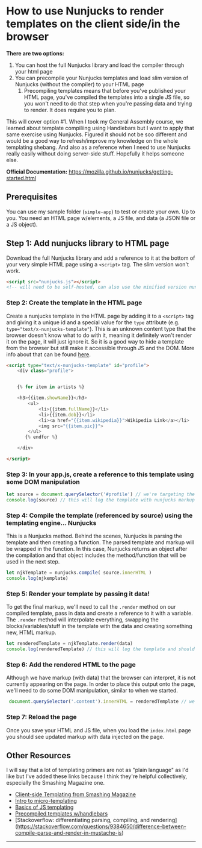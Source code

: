 # How to use Nunjucks to render templates on the client side/in the browser

**There are two options:**
1) You can host the full Nunjucks library and load the compiler through your html page
2) You can precompile your Nunjucks templates and load slim version of Nunjucks (without the compiler) to your HTML page
    1) Precompiling templates means that before you've published your HTML page, you've compiled the templates into a single JS file, so you won't need to do that step when you're passing data and trying to render. It does require you to plan.

This will cover option #1. When I took my General Assembly course, we learned about template compiliing using Handlebars but I want to apply that same exercise using Nunjucks. Figured it should not be soo different and would be a good way to refresh/improve my knowledge on the whole templating shebang. And also as a reference when I need to use Nunjucks really easily without doing server-side stuff. Hopefully it helps someone else.

**Official Documentation:** https://mozilla.github.io/nunjucks/getting-started.html

## Prerequisites
You can use my sample folder (`simple-app`) to test or create your own. Up to you. You need an HTML page w/elements, a JS file, and data (a JSON file or a JS object).


## Step 1: Add nunjucks library to HTML page
Download the full Nunjucks library and add a reference to it at the bottom of your very simple HTML page using a `<script>` tag. The slim version won't work.
```html
<script src="nunjucks.js"></script>
<!-- will need to be self-hosted, can also use the minified version nunjucks.min.js  -->
```

### Step 2: Create the template in the HTML page
Create a nunjucks template in the HTML page by adding it to a `<script>` tag and giving it a unique id and a special value for the `type` attribute (e.g. `type="text/x-nunjucks-template"`). This is an unknown content type that the browser doesn't know what to do with it, meaning it definitely won't render it on the page, it will just ignore it. So it is a good way to hide a template from the browser but still make it accessible through JS and the DOM. More info about that can be found [here](https://johnresig.com/blog/javascript-micro-templating).
```html
<script type="text/x-nunjucks-template" id="profile">
    <div class="profile">


    {% for item in artists %}

    <h3>{{item.showName}}</h3>
        <ul>
            <li>{{item.fullName}}</li>
            <li>{{item.dob}}</li>
            <li><a href="{{item.wikipedia}}">Wikipedia Link</a></li>
            <img src="{{item.pic}}">
        </ul>
       {% endfor %}

    </div>

</script>
```

### Step 3: In your app.js, create a reference to this template using some DOM manipulation
```js
let source = document.querySelector('#profile') // we're targeting the element on the page w/the "profile" ID. This is where the nunjucks template is located
console.log(source) // this will log the template with nunjucks markup
```

### Step 4: Compile the template (referenced by source) using the templating engine... Nunjucks
This is a Nunjucks method. Behind the scenes, Nunjucks is parsing the template and then creating a function. The parsed template and markup will be wrapped in the function. In this case, Nunjucks returns an object after the compilation and that object includes the method/function that will be used in the next step.
```js
let njkTemplate = nunjucks.compile( source.innerHTML )
console.log(njkemplate)
```

### Step 5: Render your template by passing it data!
To get the final markup, we'll need to call the `.render` method on our compiled template, pass in data and create a reference to it with a variable. The `.render` method will interpolate everything, swapping the blocks/variables/stuff in the template with the data and creating something new, HTML markup.
```js
let renderedTemplate = njkTemplate.render(data)
console.log(renderedTemplate) // this will log the template and should show that the variables were replaced w/actual data

```

### Step 6: Add the rendered HTML to the page
Although we have markup (with data) that the browser can interpret, it is not currently appearing on the page. In order to place this output onto the page, we'll need to do some DOM manipulation, similar to when we started.
```js
 document.querySelector('.content').innerHTML = renderedTemplate // we're targeting the element on the page w/this "content" classname. This is where we'll insert our rendered template on the page
```

### Step 7: Reload the page
Once you save your HTML and JS file, when you load the `index.html` page you should see updated markup with data injected on the page.


## Other Resources
I will say that a lot of templating primers are not as "plain language" as I'd like but I've added these links because I think they're helpful collectively, especially the Smashing Magazine one.
- [Client-side Templating from Smashing Magazine](https://www.smashingmagazine.com/2012/12/client-side-templating/)
- [Intro to micro-templating](https://johnresig.com/blog/javascript-micro-templating)
- [Basics of JS templating](https://css-tricks.com/video-screencasts/127-basics-of-javascript-templating/)
- [Precompiled templates w/handlebars](https://nuunoo.wordpress.com/2013/06/08/javascript-pre-compiled-templates-with-handlebars-js/)
- [Stackoverflow: differentiating parsing, compiling, and rendering] (https://stackoverflow.com/questions/9384650/difference-between-compile-parse-and-render-in-mustache-js)
---

